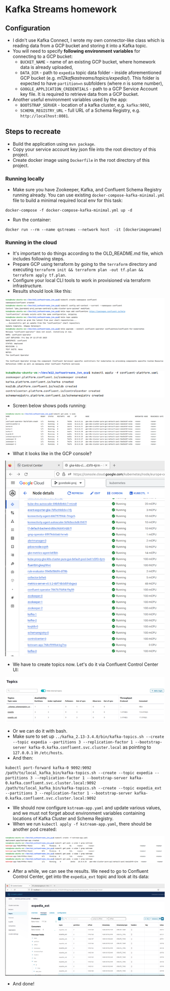 # Kafka Streams homework

## Configuration
* I didn't use Kafka Connect, I wrote my own connector-like class which is reading data from a GCP bucket and storing it into a Kafka topic.
* You will need to specify __following environment variables__ for connecting to a GCP bucket:
  * `BUCKET_NAME` - name of an existing GCP bucket, where homework data is already uploaded,
  * `DATA_DIR` - path to `expedia` topic data folder - inside aforementioned GCP bucket (e.g. _m12kafkastreams/topics/expedia/_). This folder is expected to have `partition=n` subfolders (where _n_ is some number),
  * `GOOGLE_APPLICATION_CREDENTIALS` - path to a GCP Service Account key file. It is required to retrieve data from a GCP bucket.
* Another useful environment variables used by the app:
  * `BOOTSTRAP_SERVER` - location of a kafka cluster, e.g. `kafka:9092`,
  * `SCHEMA_REGISTRY_URL` - full URL of a Schema Registry, e.g. `http://localhost:8081`.

## Steps to recreate
* Build the application using `mvn package`.
* Copy your service account key json file into the root directory of this project.
* Create docker image using `Dockerfile` in the root directory of this project.

### Running locally
* Make sure you have Zookeeper, Kafka, and Confluent Schema Registry running already. You can use existing `docker-compose-kafka-minimal.yml` file to build a minimal required local env for this task:
```
docker-compose -f docker-compose-kafka-minimal.yml up -d
```
* Run the container:
``` 
docker run --rm --name qstreams --network host  -it [dockerimagename]
```

### Running in the cloud
* It's important to do things according to the OLD_README.md file, which includes following steps.
* Prepare GCP using terraform by going to the `terraform` directory and executing `terraform init && terraform plan -out tf.plan && terraform apply tf.plan`.
* Configure your local CLI tools to work in provisioned via terraform infrastructure.
* Results should look like this:

![](docs/kubectl_prepare.png)

![](docs/kubectl_apply_results.png)

* Screen below shows pods running:

![](docs/kubectl_get_pods_results.png)

* What it looks like in the GCP console?

![](docs/pods_in_the_cloud.png)

* We have to create topics now. Let's do it via Confluent Control Center UI:

![](docs/kafka_topics.png)

* Or we can do it with bash. 
* Make sure to set up `../kafka_2.13-3.4.0/bin/kafka-topics.sh --create --topic expedia --partitions 3 --replication-factor 1 --bootstrap-server kafka-0.kafka.confluent.svc.cluster.local` as pointing to `127.0.0.1` in `/etc/hosts`.
* And then:
```
kubectl port-forward kafka-0 9092:9092
/path/to/local_kafka_bin/kafka-topics.sh --create --topic expedia --partitions 3 --replication-factor 1 --bootstrap-server kafka-0.kafka.confluent.svc.cluster.local:9092
/path/to/local_kafka_bin/kafka-topics.sh --create --topic expedia_ext --partitions 3 --replication-factor 1 --bootstrap-server kafka-0.kafka.confluent.svc.cluster.local:9092
```

* We should now configure `kstream-app.yaml` and update various values, 
    and we must not forget about environment variables containing locations of Kafka Cluster and Schema Registry.
* When we run `kubectl apply -f kstream-app.yaml`, there should be another pod created:

![](docs/kstream_app_running.png)

* After a while, we can see the results. We need to go to Confluent Control Center, get into the `expedia_ext` topic and look at its data:

![](docs/expedia_ext_results.png)

* And done!
